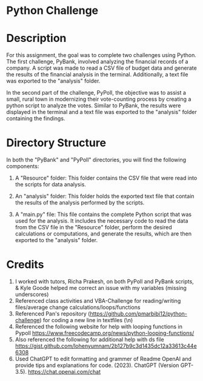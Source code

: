 # Python Challenge

# Description
For this assignment, the goal was to complete two challenges using Python. The first challenge, PyBank, involved analyzing the financial records of a company. A script was made to read a CSV file of budget data and generate the results of the financial analysis in the terminal. Additionally, a text file was exported to the "analysis" folder.

In the second part of the challenge, PyPoll, the objective was to assist a small, rural town in modernizing their vote-counting process by creating a python script to analyze the votes. Similar to PyBank, the results were displayed in the terminal and a text file was exported to the "analysis" folder containing the findings.

# Directory Structure
In both the "PyBank" and "PyPoll" directories, you will find the following components:

1. A "Resource" folder: This folder contains the CSV file that were read into the scripts for data analysis.

2. An "analysis" folder: This folder holds the exported text file that contain the results of the analysis performed by the scripts.

3. A "main.py" file: This file contains the complete Python script that was used for the analysis. It includes the necessary code to read the data from the CSV file in the "Resource" folder, perform the desired calculations or computations, and generate the results,  which are then exported to the "analysis" folder.

# Credits
1. I worked with tutors, Richa Prakesh, on both PyPoll and PyBank scripts, & Kyle Goode helped me correct an issue with my variables (missing underscores)
2. Referenced class activities and VBA-Challenge for reading/writing files/average change calculations/loops/functions
3. Referenced Pan's repository (https://github.com/pmarbibi12/python-challenge) for coding a new line in textfiles (\n)
4. Referenced the following website for help with looping functions in Pypoll https://www.freecodecamp.org/news/python-looping-functions/ 
5. Also referenced the following for additional help with ds file https://gist.github.com/lohenyumnam/2b127b9c3d1435dc12a33613c44e6308 
6. Used ChatGPT to edit formatting and grammer of Readme OpenAI and provide tips and explanations for code. (2023). ChatGPT (Version GPT-3.5). https://chat.openai.com/chat

